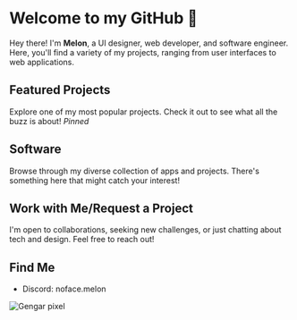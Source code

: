 # Welcome to my GitHub 🍉

Hey there! I'm **Melon**, a UI designer, web developer, and software engineer. Here, you'll find a variety of my projects, ranging from user interfaces to web applications.

## Featured Projects

Explore one of my most popular projects. Check it out to see what all the buzz is about! 
*Pinned*

## Software

Browse through my diverse collection of apps and projects. There's something here that might catch your interest!

## Work with Me/Request a Project

I'm open to collaborations, seeking new challenges, or just chatting about tech and design. Feel free to reach out!

## Find Me

- Discord: noface.melon

![Gengar pixel](https://user-images.githubusercontent.com/61595428/142208395-57ac45fe-a4b3-4d54-b3c8-4aef2d641f52.gif)
